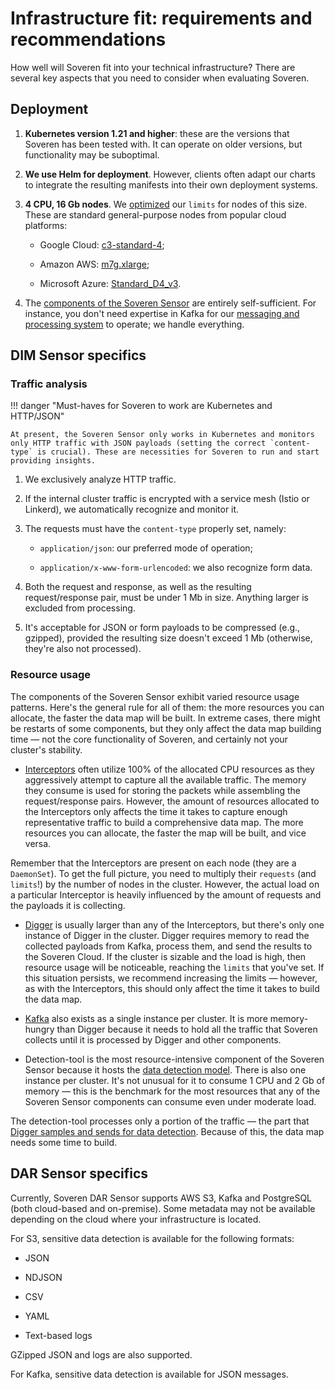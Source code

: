 # Infrastructure fit: requirements and recommendations

How well will Soveren fit into your technical infrastructure? There are several key aspects that you need to consider when evaluating Soveren.

## Deployment

1. **Kubernetes version 1.21 and higher**: these are the versions that Soveren has been tested with. It can operate on older versions, but functionality may be suboptimal.

2. **We use Helm for deployment**. However, clients often adapt our charts to integrate the resulting manifests into their own deployment systems.

3. **4 CPU, 16 Gb nodes**. We [optimized](../../administration/configuring-sensor/#resources) our `limits` for nodes of this size. These are standard general-purpose nodes from popular cloud platforms:

    * Google Cloud: [c3-standard-4](https://cloud.google.com/compute/all-pricing#c3_standard_machine_types);

    * Amazon AWS: [m7g.xlarge](https://aws.amazon.com/ec2/instance-types/#General_Purpose);

    * Microsoft Azure: [Standard_D4_v3](https://learn.microsoft.com/en-us/azure/virtual-machines/dv3-dsv3-series#dv3-series).

4. The [components of the Soveren Sensor](../overview/#soveren-sensor) are entirely self-sufficient. For instance, you don't need expertise in Kafka for our [messaging and processing system](../dim/traffic-processing/) to operate; we handle everything.

## DIM Sensor specifics

### Traffic analysis

!!! danger "Must-haves for Soveren to work are Kubernetes and HTTP/JSON"

    At present, the Soveren Sensor only works in Kubernetes and monitors only HTTP traffic with JSON payloads (setting the correct `content-type` is crucial). These are necessities for Soveren to run and start providing insights.

1. We exclusively analyze HTTP traffic.

2. If the internal cluster traffic is encrypted with a service mesh (Istio or Linkerd), we automatically recognize and monitor it.

3. The requests must have the `content-type` properly set, namely:

    * `application/json`: our preferred mode of operation;

    * `application/x-www-form-urlencoded`: we also recognize form data.

4. Both the request and response, as well as the resulting request/response pair, must be under 1 Mb in size. Anything larger is excluded from processing.

5. It's acceptable for JSON or form payloads to be compressed (e.g., gzipped), provided the resulting size doesn't exceed 1 Mb (otherwise, they're also not processed).

### Resource usage

The components of the Soveren Sensor exhibit varied resource usage patterns. Here's the general rule for all of them: the more resources you can allocate, the faster the data map will be built. In extreme cases, there might be restarts of some components, but they only affect the data map building time — not the core functionality of Soveren, and certainly not your cluster's stability.

* [Interceptors](../dim/traffic-interception/) often utilize 100% of the allocated CPU resources as they aggressively attempt to capture all the available traffic. The memory they consume is used for storing the packets while assembling the request/response pairs. However, the amount of resources allocated to the Interceptors only affects the time it takes to capture enough representative traffic to build a comprehensive data map. The more resources you can allocate, the faster the map will be built, and vice versa.

Remember that the Interceptors are present on each node (they are a `DaemonSet`). To get the full picture, you need to multiply their `requests` (and `limits`!) by the number of nodes in the cluster. However, the actual load on a particular Interceptor is heavily influenced by the amount of requests and the payloads it is collecting.

* [Digger](../dim/traffic-processing/) is usually larger than any of the Interceptors, but there's only one instance of Digger in the cluster. Digger requires memory to read the collected payloads from Kafka, process them, and send the results to the Soveren Cloud. If the cluster is sizable and the load is high, then resource usage will be noticeable, reaching the `limits` that you've set. If this situation persists, we recommend increasing the limits — however, as with the Interceptors, this should only affect the time it takes to build the data map.

* [Kafka](../../administration/configuring-sensor/#kafka) also exists as a single instance per cluster. It is more memory-hungry than Digger because it needs to hold all the traffic that Soveren collects until it is processed by Digger and other components.

* Detection-tool is the most resource-intensive component of the Soveren Sensor because it hosts the [data detection model](../detection/). There is also one instance per cluster. It's not unusual for it to consume 1 CPU and 2 Gb of memory — this is the benchmark for the most resources that any of the Soveren Sensor components can consume even under moderate load.

The detection-tool processes only a portion of the traffic — the part that [Digger samples and sends for data detection](../dim/traffic-processing/#url-clustering-sampling-and-data-detection). Because of this, the data map needs some time to build.

## DAR Sensor specifics

Currently, Soveren DAR Sensor supports AWS S3, Kafka and PostgreSQL (both cloud-based and on-premise). Some metadata may not be available depending on the cloud where your infrastructure is located.

For S3, sensitive data detection is available for the following formats:

* JSON

* NDJSON

* CSV

* YAML

* Text-based logs

GZipped JSON and logs are also supported.

For Kafka, sensitive data detection is available for JSON messages.
